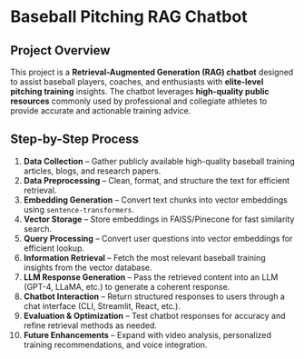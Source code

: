 # Baseball Pitching RAG Chatbot

## Project Overview  
This project is a **Retrieval-Augmented Generation (RAG) chatbot** designed to assist baseball players, coaches, and enthusiasts with **elite-level pitching training** insights. The chatbot leverages **high-quality public resources** commonly used by professional and collegiate athletes to provide accurate and actionable training advice.

## Step-by-Step Process  

1. **Data Collection** – Gather publicly available high-quality baseball training articles, blogs, and research papers.  
2. **Data Preprocessing** – Clean, format, and structure the text for efficient retrieval.  
3. **Embedding Generation** – Convert text chunks into vector embeddings using `sentence-transformers`.  
4. **Vector Storage** – Store embeddings in FAISS/Pinecone for fast similarity search.  
5. **Query Processing** – Convert user questions into vector embeddings for efficient lookup.  
6. **Information Retrieval** – Fetch the most relevant baseball training insights from the vector database.  
7. **LLM Response Generation** – Pass the retrieved content into an LLM (GPT-4, LLaMA, etc.) to generate a coherent response.  
8. **Chatbot Interaction** – Return structured responses to users through a chat interface (CLI, Streamlit, React, etc.).  
9. **Evaluation & Optimization** – Test chatbot responses for accuracy and refine retrieval methods as needed.  
10. **Future Enhancements** – Expand with video analysis, personalized training recommendations, and voice integration.  
